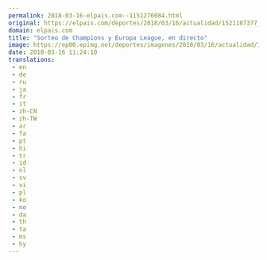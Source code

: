 ```yaml
---
permalink: 2018-03-16-elpais.com--1151276084.html
original: https://elpais.com/deportes/2018/03/16/actualidad/1521187377_371553.html#?ref=rss&format=simple&link=link
domain: elpais.com
title: "Sorteo de Champions y Europa League, en directo"
image: https://ep00.epimg.net/deportes/imagenes/2018/03/16/actualidad/1521187377_371553_1521189461_rrss_normal.jpg
date: 2018-03-16 11:24:10
translations: 
 - en
 - de
 - ru
 - ja
 - fr
 - it
 - zh-CN
 - zh-TW
 - ar
 - fa
 - pt
 - hi
 - tr
 - id
 - nl
 - sv
 - vi
 - pl
 - ko
 - no
 - da
 - th
 - ta
 - ms
 - hy
---
```


